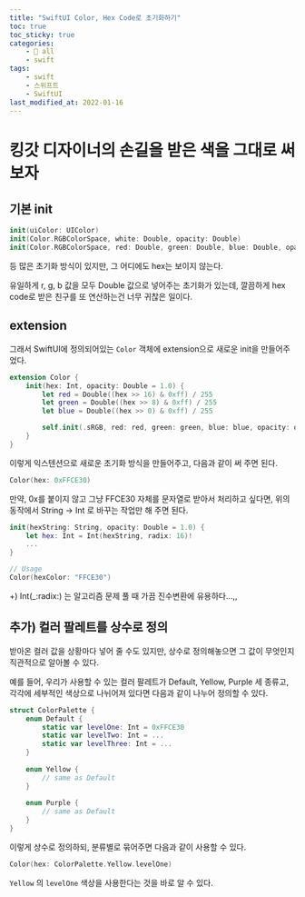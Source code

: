 ```yaml
---
title: "SwiftUI Color, Hex Code로 초기화하기"
toc: true
toc_sticky: true
categories:
    - 📂 all
    - swift
tags:
    - swift
    - 스위프트
    - SwiftUI
last_modified_at: 2022-01-16
---
```


# 킹갓 디자이너의 손길을 받은 색을 그대로 써보자

## 기본 init

```swift
init(uiColor: UIColor)
init(Color.RGBColorSpace, white: Double, opacity: Double)
init(Color.RGBColorSpace, red: Double, green: Double, blue: Double, opacity: Double)
```

등 많은 초기화 방식이 있지만, 그 어디에도 hex는 보이지 않는다.

유일하게 r, g, b 값을 모두 Double 값으로 넣어주는 초기화가 있는데, 깔끔하게 hex code로 받은 친구를 또 연산하는건 너무 귀찮은 일이다.

## extension

그래서 SwiftUI에 정의되어있는 `Color` 객체에 extension으로 새로운 init을 만들어주었다.

```swift
extension Color {
	init(hex: Int, opacity: Double = 1.0) {
		let red = Double((hex >> 16) & 0xff) / 255
		let green = Double((hex >> 8) & 0xff) / 255
		let blue = Double((hex >> 0) & 0xff) / 255

		self.init(.sRGB, red: red, green: green, blue: blue, opacity: opacity)
	}
}
```

이렇게 익스텐션으로 새로운 초기화 방식을 만들어주고, 다음과 같이 써 주면 된다.

```swift
Color(hex: 0xFFCE30)
```

만약, 0x를 붙이지 않고 그냥 FFCE30 자체를 문자열로 받아서 처리하고 싶다면, 위의 동작에서 String → Int 로 바꾸는 작업만 해 주면 된다.

```swift
init(hexString: String, opacity: Double = 1.0) {
	let hex: Int = Int(hexString, radix: 16)!
	...
}

// Usage
Color(hexColor: "FFCE30")
```

+) Int(_:radix:) 는 알고리즘 문제 풀 때 가끔 진수변환에 유용하다...,,

## 추가) 컬러 팔레트를 상수로 정의

받아온 컬러 값을 상황마다 넣어 줄 수도 있지만, 상수로 정의해놓으면 그 값이 무엇인지 직관적으로 알아볼 수 있다.

예를 들어, 우리가 사용할 수 있는 컬러 팔레트가 Default, Yellow, Purple 세 종류고, 각각에 세부적인 색상으로 나뉘어져 있다면 다음과 같이 나누어 정의할 수 있다.

```swift
struct ColorPalette {
    enum Default {
        static var levelOne: Int = 0xFFCE30
        static var levelTwo: Int = ...
        static var levelThree: Int = ...
    }
    
    enum Yellow {
        // same as Default
    }
    
    enum Purple {
        // same as Default
    }
}
```

이렇게 상수로 정의하되, 분류별로 묶어주면 다음과 같이 사용할 수 있다.

```swift
Color(hex: ColorPalette.Yellow.levelOne)
```

`Yellow` 의 `levelOne` 색상을 사용한다는 것을 바로 알 수 있다.